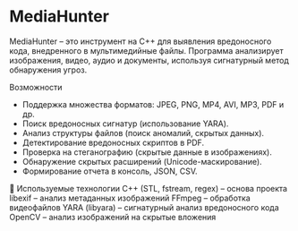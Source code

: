 # MediaHunter
MediaHunter – это инструмент на C++ для выявления вредоносного кода, внедренного в мультимедийные файлы. Программа анализирует изображения, видео, аудио и документы, используя сигнатурный метод обнаружения угроз.

Возможности
- Поддержка множества форматов: JPEG, PNG, MP4, AVI, MP3, PDF и др.
- Поиск вредоносных сигнатур (использование YARA).
- Анализ структуры файлов (поиск аномалий, скрытых данных).
- Детектирование вредоносных скриптов в PDF.
- Проверка на стеганографию (скрытые данные в изображениях).
- Обнаружение скрытых расширений (Unicode-маскирование).
- Формирование отчета в консоль, JSON, CSV.

🔧 Используемые технологии
C++ (STL, fstream, regex) – основа проекта
libexif – анализ метаданных изображений
FFmpeg – обработка видеофайлов
YARA (libyara) – сигнатурный анализ вредоносного кода
OpenCV – анализ изображений на скрытые вложения
